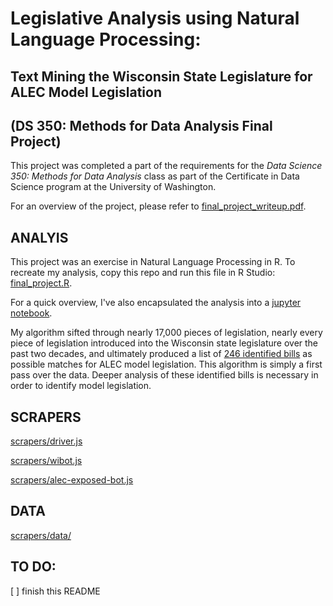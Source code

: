 # Legislative Analysis using Natural Language Processing: 
## Text Mining the Wisconsin State Legislature for ALEC Model Legislation
## (DS 350: Methods for Data Analysis Final Project)

This project was completed a part of the requirements for the _Data Science 350: Methods for Data Analysis_ class as part of the Certificate in Data Science program at the University of Washington.  

For an overview of the project, please refer to [final_project_writeup.pdf](https://github.com/chrisscastaneda/Methods-for-Data-Analysis-Final-Project/blob/master/final_project_writeup.pdf).

## ANALYIS

This project was an exercise in Natural Language Processing in R.  To recreate my analysis, copy this repo and run this file in R Studio: [final_project.R](https://github.com/chrisscastaneda/Methods-for-Data-Analysis-Final-Project/blob/master/final_project.R).

For a quick overview, I've also encapsulated the analysis into a [jupyter notebook](
https://github.com/chrisscastaneda/Methods-for-Data-Analysis-Final-Project/blob/master/Legislative_Analysis_using_Natural_Language_Processing.ipynb).

My algorithm sifted through nearly 17,000 pieces of legislation, nearly every piece of legislation introduced into the Wisconsin state legislature over the past two decades, and ultimately produced a list of [246 identified bills](https://github.com/chrisscastaneda/Methods-for-Data-Analysis-Final-Project/blob/master/crime_bills_in_wi.csv) as possible matches for ALEC model legislation.  This algorithm is simply a first pass over the data.  Deeper analysis of these identified bills is necessary in order to identify model legislation.

## SCRAPERS

[scrapers/driver.js](https://github.com/chrisscastaneda/Methods-for-Data-Analysis-Final-Project/blob/master/scrapers/driver.js)

[scrapers/wibot.js](https://github.com/chrisscastaneda/Methods-for-Data-Analysis-Final-Project/blob/master/scrapers/wibot.js)

[scrapers/alec-exposed-bot.js](https://github.com/chrisscastaneda/Methods-for-Data-Analysis-Final-Project/blob/master/scrapers/alec-exposed-bot.js)



## DATA
[scrapers/data/](https://github.com/chrisscastaneda/Methods-for-Data-Analysis-Final-Project/tree/master/scrapers/data)

## TO DO:
  [ ] finish this README
